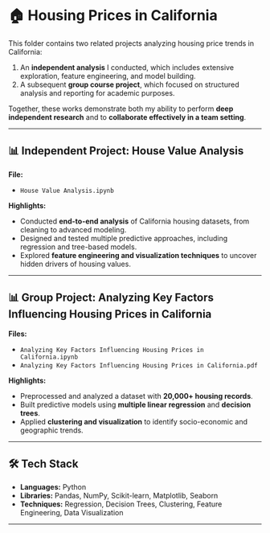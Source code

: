 # 🏠 Housing Prices in California

This folder contains two related projects analyzing housing price trends in California:  
1. An **independent analysis** I conducted, which includes extensive exploration, feature engineering, and model building.  
2. A subsequent **group course project**, which focused on structured analysis and reporting for academic purposes.  

Together, these works demonstrate both my ability to perform **deep independent research** and to **collaborate effectively in a team setting**.

---

## 📊 Independent Project: House Value Analysis
**File:**  
- `House Value Analysis.ipynb`  

**Highlights:**  
- Conducted **end-to-end analysis** of California housing datasets, from cleaning to advanced modeling.  
- Designed and tested multiple predictive approaches, including regression and tree-based models.  
- Explored **feature engineering and visualization techniques** to uncover hidden drivers of housing values.  


---

## 📊 Group Project: Analyzing Key Factors Influencing Housing Prices in California
**Files:**  
- `Analyzing Key Factors Influencing Housing Prices in California.ipynb`  
- `Analyzing Key Factors Influencing Housing Prices in California.pdf`  

**Highlights:**  
- Preprocessed and analyzed a dataset with **20,000+ housing records**.  
- Built predictive models using **multiple linear regression** and **decision trees**.  
- Applied **clustering and visualization** to identify socio-economic and geographic trends.  


---

## 🛠 Tech Stack
- **Languages:** Python  
- **Libraries:** Pandas, NumPy, Scikit-learn, Matplotlib, Seaborn  
- **Techniques:** Regression, Decision Trees, Clustering, Feature Engineering, Data Visualization  

---
